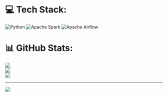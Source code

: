 
# 💻 Tech Stack:
![Python](https://img.shields.io/badge/python-3670A0?style=for-the-badge&logo=python&logoColor=ffdd54) ![Apache Spark](https://img.shields.io/badge/Apache%20Spark-FDEE21?style=for-the-badge&logo=apachespark&logoColor=black) ![Apache Airflow](https://img.shields.io/badge/Apache%20Airflow-017CEE?style=for-the-badge&logo=Apache%20Airflow&logoColor=white)
# 📊 GitHub Stats:
![](https://github-readme-stats.vercel.app/api?username=NGQ-Hiro&theme=dark&hide_border=false&include_all_commits=false&count_private=false)<br/>
![](https://nirzak-streak-stats.vercel.app/?user=NGQ-Hiro&theme=dark&hide_border=false)<br/>
![](https://github-readme-stats.vercel.app/api/top-langs/?username=NGQ-Hiro&theme=dark&hide_border=false&include_all_commits=false&count_private=false&layout=compact)

---
[![](https://visitcount.itsvg.in/api?id=NGQ-Hiro&icon=0&color=0)](https://visitcount.itsvg.in)

<!-- Proudly created with GPRM ( https://gprm.itsvg.in ) -->
